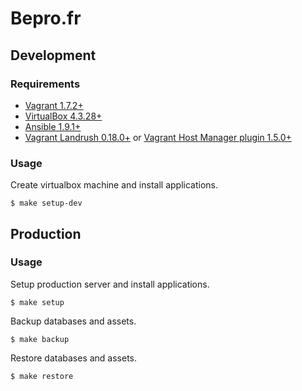 # Bepro.fr

## Development

### Requirements

* [Vagrant 1.7.2+](http://www.vagrantup.com/downloads.html)
* [VirtualBox 4.3.28+](https://www.virtualbox.org/wiki/Downloads)
* [Ansible 1.9.1+](http://docs.ansible.com/intro_installation.html)
* [Vagrant Landrush 0.18.0+](https://github.com/phinze/landrush) or [Vagrant Host Manager plugin 1.5.0+](https://github.com/smdahlen/vagrant-hostmanager)

### Usage

Create virtualbox machine and install applications.

    $ make setup-dev

## Production

### Usage

Setup production server and install applications.

    $ make setup

Backup databases and assets.

    $ make backup

Restore databases and assets.

    $ make restore
